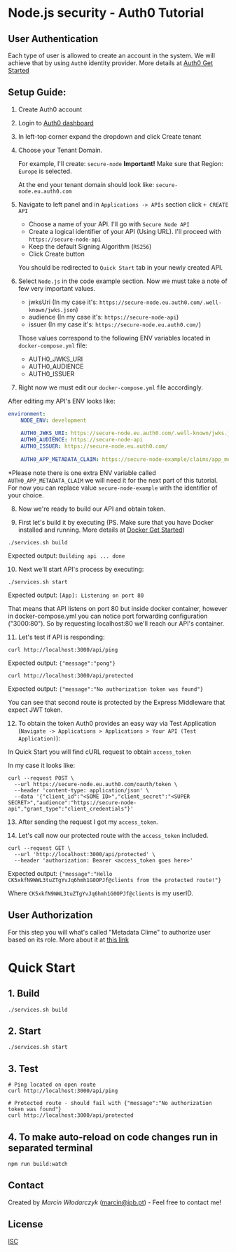 # Node.js security - Auth0 Tutorial

## User Authentication

Each type of user is allowed to create an account in the system. We will achieve that by using `Auth0` identity provider.
More details at [Auth0 Get Started](https://auth0.com/docs/get-started)

## Setup Guide:

1. Create Auth0 account

2. Login to [Auth0 dashboard](https://manage.auth0.com/dashboard)

3. In left-top corner expand the dropdown and click Create tenant

4. Choose your Tenant Domain. 
   
    For example, I'll create: `secure-node`
    **Important!**
    Make sure that Region: `Europe` is selected.

    At the end your tenant domain should look like: `secure-node.eu.auth0.com`

5. Navigate to left panel and in `Applications -> APIs` section click `+ CREATE API`

    - Choose a name of your API. I'll go with `Secure Node API`
    - Create a logical identifier of your API (Using URL). I'll proceed with `https://secure-node-api`
    - Keep the default Signing Algorithm (`RS256`)
    - Click Create button

    You should be redirected to `Quick Start` tab in your newly created API.

6. Select `Node.js` in the code example section. Now we must take a note of few very important values.
   
    - jwksUri (In my case it's: `https://secure-node.eu.auth0.com/.well-known/jwks.json`)
    - audience (In my case it's: `https://secure-node-api`)
    - issuer (In my case it's: `https://secure-node.eu.auth0.com/`)

    Those values correspond to the following ENV variables located in `docker-compose.yml` file:
    
    - AUTH0_JWKS_URI
    - AUTH0_AUDIENCE
    - AUTH0_ISSUER

7. Right now we must edit our `docker-compose.yml` file accordingly.

After editing my API's ENV looks like:

```yml
environment:
    NODE_ENV: development
    
    AUTH0_JWKS_URI: https://secure-node.eu.auth0.com/.well-known/jwks.json
    AUTH0_AUDIENCE: https://secure-node-api
    AUTH0_ISSUER: https://secure-node.eu.auth0.com/
    
    AUTH0_APP_METADATA_CLAIM: https://secure-node-example/claims/app_metadata
```

*Please note there is one extra ENV variable called `AUTH0_APP_METADATA_CLAIM` we will need it for the next part of this tutorial. For now you can replace value `secure-node-example` with the identifier of your choice. 

8. Now we're ready to build our API and obtain token.

9. First let's build it by executing (PS. Make sure that you have Docker installed and running. More details at [Docker Get Started](https://www.docker.com/get-started)) 
```
./services.sh build
```
Expected output: `Building api ... done`

10. Next we'll start API's process by executing:
```
./services.sh start
```
Expected output: `[App]: Listening on port 80`

That means that API listens on port 80 but inside docker container, however in docker-compose.yml you can notice port forwarding configuration ("3000:80"). So by requesting localhost:80 we'll reach our API's container.

11. Let's test if API is responding:

```
curl http://localhost:3000/api/ping
```
Expected output: `{"message":"pong"}` 

```
curl http://localhost:3000/api/protected
```
Expected output: `{"message":"No authorization token was found"}`

You can see that second route is protected by the Express Middleware that expect JWT token.

12. To obtain the token Auth0 provides an easy way via Test Application (`Navigate -> Applications > Applications > Your API (Test Application)`):

In Quick Start you will find cURL request to obtain `access_token`

In my case it looks like:
```
curl --request POST \
  --url https://secure-node.eu.auth0.com/oauth/token \
  --header 'content-type: application/json' \
  --data '{"client_id":"<SOME ID>","client_secret":"<SUPER SECRET>","audience":"https://secure-node-api","grant_type":"client_credentials"}'
```

13. After sending the request I got my `access_token`.

14. Let's call now our protected route with the `access_token` included.
```
curl --request GET \
  --url 'http://localhost:3000/api/protected' \
  --header 'authorization: Bearer <access_token goes here>'
```
Expected output: `{"message":"Hello CK5xkfN9WWL3tuZTgYvJq6hmh1G0OPJf@clients from the protected route!"}`

Where `CK5xkfN9WWL3tuZTgYvJq6hmh1G0OPJf@clients` is my userID.


## User Authorization

For this step you will what's called "Metadata Clime" to authorize user based on its role.
More about it at [this link](https://auth0.com/docs/scopes/sample-use-cases-scopes-and-claims#add-custom-claims-to-a-token)

# Quick Start

## 1. Build

```
./services.sh build
```

## 2. Start

```
./services.sh start
```

## 3. Test

```
# Ping located on open route
curl http://localhost:3000/api/ping

# Protected route - should fail with {"message":"No authorization token was found"}
curl http://localhost:3000/api/protected
```

## 4. To make auto-reload on code changes run in separated terminal
```
npm run build:watch
```

## Contact
Created by *Marcin Włodarczyk* ([marcin@ipb.pt](mailto:marcin@ipb.pt)) - Feel free to contact me!

## License
[ISC](https://opensource.org/licenses/ISC)

